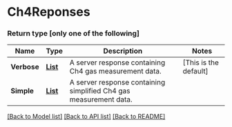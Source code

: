 # Ch4Reponses
### Return type [only one of the following]

Name | Type | Description | Notes
------------ | ------------- | ------------- | -------------
**Verbose** | [**List**](ServerRespCh4.md) | A server response containing Ch4 gas measurement data. | [This is the default]
**Simple** | [**List**](ServerRespCh4Simple.md) | A server response containing simplified Ch4 gas measurement data. |

[[Back to Model list]](../README.md#documentation-for-models) [[Back to API list]](../README.md#documentation-for-api-endpoints) [[Back to README]](../README.md)